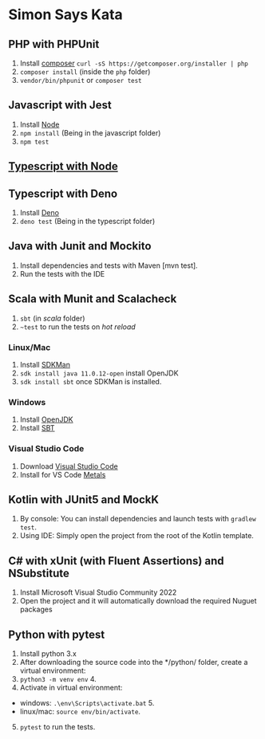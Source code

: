 # Simon Says Kata

## PHP with PHPUnit

1. Install [composer](https://getcomposer.org/) `curl -sS https://getcomposer.org/installer | php`
2. `composer install` (inside the `php` folder)
3. `vendor/bin/phpunit` or `composer test`

## Javascript with Jest

1. Install [Node](http://nodejs.org/)
2. `npm install` (Being in the javascript folder)
3. `npm test`

## [Typescript with Node](/typescript/README.md)

## Typescript with Deno

1. Install [Deno](https://deno.land/#installation)
2. `deno test` (Being in the typescript folder)

## Java with Junit and Mockito

1. Install dependencies and tests with Maven [mvn test].
2. Run the tests with the IDE

## Scala with Munit and Scalacheck

1. `sbt` (in _scala_ folder)
2. `~test` to run the tests on _hot reload_

### Linux/Mac
1. Install [SDKMan](https://sdkman.io/)
2. `sdk install java 11.0.12-open` install OpenJDK
3. `sdk install sbt` once SDKMan is installed.

### Windows
1. Install [OpenJDK](https://docs.microsoft.com/es-es/java/openjdk/download#openjdk-110141-lts--see-previous-releases)
2. Install [SBT](https://www.scala-sbt.org/download.html)

### Visual Studio Code
1. Download [Visual Studio Code](https://code.visualstudio.com/)
2. Install for VS Code [Metals](https://scalameta.org/metals/docs/editors/vscode)

## Kotlin with JUnit5 and MockK

1. By console: You can install dependencies and launch tests with `gradlew test`.
2. Using IDE: Simply open the project from the root of the Kotlin template.

## C# with xUnit (with Fluent Assertions) and NSubstitute

1. Install Microsoft Visual Studio Community 2022
2. Open the project and it will automatically download the required Nuguet packages

## Python with pytest

1. Install python 3.x
2. After downloading the source code into the */python/ folder, create a virtual environment:
3. `python3 -m venv env` 4.
4. Activate in virtual environment:
- windows: `.\env\Scripts\activate.bat` 5.
- linux/mac: `source env/bin/activate`.
5. `pytest` to run the tests.
